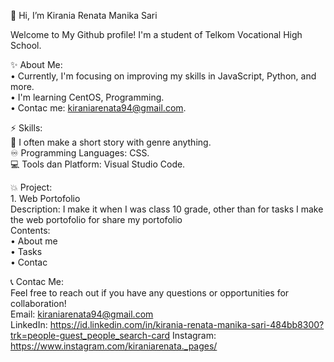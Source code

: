 👋 Hi, I’m Kirania Renata Manika Sari

Welcome to My Github profile! I'm a student of Telkom Vocational High School.

✨ About Me:                                                                                                                       
   • Currently, I'm focusing on improving my skills in JavaScript, Python, and more.                                                                                                                                 
   • I'm learning CentOS, Programming.                                                                                                           
   • Contac me: kiraniarenata94@gmail.com.          


⚡ Skills:                                                                                       
   📖 I often make a short story with genre anything.                               
   ♾️ Programming Languages: CSS.                     
   💻 Tools dan Platform: Visual Studio Code.                      

 💥 Project:                          
    1. Web Portofolio                                                                                                          
       Description: I make it when I was class 10 grade, other than for tasks I make the web portofolio for share my portofolio                                                
       Contents:                                                                                             
         • About me                                   
         • Tasks                                                                      
         • Contac                                                                             

 📞 Contac Me:                                                 
     Feel free to reach out if you have any questions or opportunities for collaboration!                                         
     Email: kiraniarenata94@gmail.com                                                                           
     LinkedIn: https://id.linkedin.com/in/kirania-renata-manika-sari-484bb8300?trk=people-guest_people_search-card
     Instagram: https://www.instagram.com/kiraniarenata._pages/

